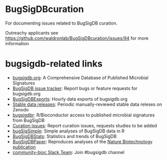 # BugSigDBcuration
For documenting issues related to BugSigDB curation.

Outreachy applicants see https://github.com/waldronlab/BugSigDBcuration/issues/94 for more information

# bugsigdb-related links

* [bugsigdb.org](https://bugsigdb.org): A Comprehensive Database of Published Microbial Signatures
* [BugSigDB issue tracker](https://github.com/waldronlab/BugSigDB/issues): Report bugs or feature requests for bugsigdb.org
* [BugSigDBExports](https://github.com/waldronlab/BugSigDBExports): Hourly data exports of bugsigdb.org
* [Stable data releases](https://zenodo.org/records/6468009): Periodic manually-reviewed stable data releses on Zenodo
* [bugsigdbr](https://bioconductor.org/packages/bugsigdbr/): R/Bioconductor access to published microbial signatures from BugSigDB
* [Curation issues](https://github.com/waldronlab/BugSigDBcuration/issues): Report curation issues, requests studies to be added
* [bugSigSimple](https://github.com/waldronlab/bugSigSimple): Simple analyses of BugSigDB data in R
* [BugSigDBStats](https://github.com/waldronlab/BugSigDBStats): Statistics and trends of BugSigDB
* [BugSigDBPaper](https://github.com/waldronlab/BugSigDBPaper): Reproduces analyses of the [Nature Biotechnology publication](https://www.nature.com/articles/s41587-023-01872-y)
* [community-bioc Slack Team](https://slack.bioconductor.org/): Join #bugsigdb channel
